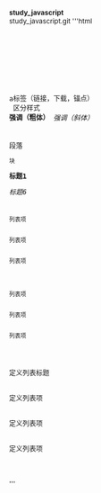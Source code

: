# study_javascript
study_javascript.git
'''html
<code>
<!DOCTYPE html>
<html lang="cn">
<head>
    <meta charset="UTF-8">
    <title>Document</title>
<style>
/*默认样式重置（css reset）*/
body,p,h1,h2,h3,h4,h5,h6,dl,dd{margin: 0;font-size: 12px;
/*font-fmaily:"宋体";*/}
ol,ul{list-style-type: none;padding: 0;margin: 0;}
a{text-decoration: none;}
img{border: none;}

/*通配符，性能不好，不建议使用*/
*{margin: 0;padding: 0;}
</style>
</head>
<body>


<a href="#">a标签（链接，下载，锚点）</a>
<img src="1.png" alt=""/>
<a href="#"><img src="1.png" alt=""/></a>
<span>区分样式</span>
<strong>强调（粗体）</strong>
<em>强调（斜体）</em>
<!-- 
内联，内嵌，行内属性标签：
1、默认同行可以继续跟同类型标签；

块属性标签：
1、默认独占一行显示；
 -->
<p>段落</p>
<div>块</div>
<h1>标题1</h1>
<h6>标题6</h6>
<ol>
    <li>列表项</li>
  <li>列表项</li>
  <li>列表项</li>
</ol>
<ul>
    <li>列表项</li>
  <li>列表项</li>
  <li>列表项</li>
</ul>
<dl>
    <dt>定义列表标题</dt>
  <dd>定义列表项</dd>
  <dd>定义列表项</dd>
  <dd>定义列表项</dd>
</dl>
</body>
</html>
</code>
'''
